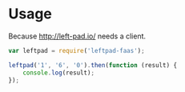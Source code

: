 # Usage

Because http://left-pad.io/ needs a client.

```js
var leftpad = require('leftpad-faas');

leftpad('1', '6', '0').then(function (result) {
    console.log(result);
}); 
```
